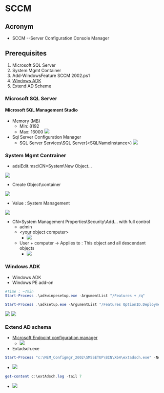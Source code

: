 # SCCM

## Acronym
* SCCM --Server Configuration Console Manager

## Prerequisites
1) Microsoft SQL Server
2) System Mgmt Container 
3) Add-WindowsFeature SCCM 2002.ps1
4) [Windows ADK](https://docs.microsoft.com/en-us/windows-hardware/get-started/adk-install)
5) Extend AD Scheme


### Microsoft SQL Server
#### Microsoft SQL Management Studio 
* Memory (MB)
  * Min: 8192
  * Max: 16000
   [<img src="https://i.imgur.com/lc9uc6J.png">](https://i.imgur.com/lc9uc6J.png)
* Sql Server Configuration Manager
  * SQL Server Services\SQL Server(\<SQLNameInstance\>)
  [<img src="https://i.imgur.com/6RjOCh6.png">](https://i.imgur.com/6RjOCh6.png)

### System Mgmt Contrainer
* adsiEdit.msc\CN=System\New Object...

[<img src="https://i.imgur.com/gMLmLlo.png">](https://i.imgur.com/gMLmLlo.png)
* Create Object\container

[<img src="https://i.imgur.com/Z7aXvmJ.png">](https://i.imgur.com/Z7aXvmJ.png)
* Value : System Management

[<img src="https://i.imgur.com/HAAHRmJ.png">](https://i.imgur.com/HAAHRmJ.png)
* CN=System Management Properties\Security\Add... with full control
  * admin
  * \<your object computer\>
    * [<img src="https://i.imgur.com/Lr66csS.png">](https://i.imgur.com/Lr66csS.png)
   * User + computer -> Applies to : This object and all descendant objects
     * [<img src="https://i.imgur.com/Sj3xLpA.png">](https://i.imgur.com/Sj3xLpA.png)

### Windows ADK
* Windows ADK
* Windows PE add-on
````PowerShell
#Time : ~7min
Start-Process .\adkwinpesetup.exe -ArgumentList "/Features + /q"
````    
````PowerShell
Start-Process .\adksetup.exe -ArgumentList "/Features OptionID.DeploymentTools OptionID.UserStateMigrationTool /q"
````
[<img src="https://i.imgur.com/I3riIZS.png">](https://i.imgur.com/I3riIZS.png)
[<img src="https://i.imgur.com/UakNuKW.png">](https://i.imgur.com/UakNuKW.png)

### Extend AD schema
* [Microsoft Endpoint configuration manager](https://www.microsoft.com/en-us/evalcenter/evaluate-microsoft-endpoint-configuration-manager-technical-preview)
  * [<img src="https://i.imgur.com/vwmnQDh.png">](https://i.imgur.com/vwmnQDh.png)
* Extadsch.exe
````PowerShell
Start-Process "c:\MEM_Configmgr_2002\SMSSETUP\BIN\X64\extadsch.exe" -NoNewWindow
````
   * [<img src="https://i.imgur.com/BZlgaPv.png">](https://i.imgur.com/BZlgaPv.png)
````PowerShell
get-content c:\extAdsch.log -tail 7
````
  * [<img src="https://i.imgur.com/6HB2fQT.png">](https://i.imgur.com/6HB2fQT.png)
